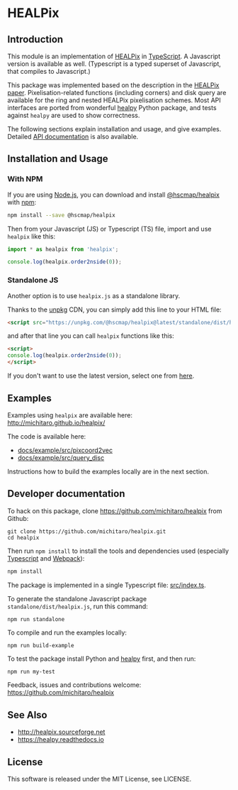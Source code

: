 # HEALPix

## Introduction

This module is an implementation of [HEALPix](http://healpix.sourceforge.net) in [TypeScript](https://www.typescriptlang.org/). A Javascript version is available as well. (Typescript is a typed superset of Javascript, that compiles to Javascript.)

This package was implemented based on the description in the [HEALPix paper](http://iopscience.iop.org/article/10.1086/427976/pdf). Pixelisation-related functions (including corners) and disk query are available for the ring and nested HEALPix pixelisation schemes. Most API interfaces are ported from wonderful [healpy](https://healpy.readthedocs.io/) Python package, and tests against `healpy` are used to show correctness.

The following sections explain installation and usage, and give examples. Detailed [API documentation](https://michitaro.github.io/healpix/typedoc/modules/_index_.html) is also available.

## Installation and Usage

### With NPM

If you are using [Node.js](https://nodejs.org/), you can download and install [@hscmap/healpix](https://www.npmjs.com/package/@hscmap/healpix) with [npm](https://www.npmjs.com/):

```sh
npm install --save @hscmap/healpix
```

Then from your Javascript (JS) or Typescript (TS) file, import and use `healpix` like this:
```js
import * as healpix from 'healpix';

console.log(healpix.order2nside(0));
```

### Standalone JS

Another option is to use ``healpix.js`` as a standalone library.

Thanks to the [unpkg](https://unpkg.com/) CDN, you can simply add this line to your HTML file:
```html
<script src="https://unpkg.com/@hscmap/healpix@latest/standalone/dist/healpix.js"></script>
```
and after that line you can call `healpix` functions like this:
```html
<script>
console.log(healpix.order2nside(0));
</script>
```
If you don't want to use the latest version, select one from [here](https://unpkg.com/@hscmap/healpix).

## Examples

Examples using `healpix` are available here: http://michitaro.github.io/healpix/

The code is available here:

* [docs/example/src/pixcoord2vec](docs/example/src/pixcoord2vec)
* [docs/example/src/query_disc](docs/example/src/query_disc)

Instructions how to build the examples locally are in the next section.

## Developer documentation

To hack on this package, clone https://github.com/michitaro/healpix from Github:
```
git clone https://github.com/michitaro/healpix.git
cd healpix
```

Then run `npm install` to install the tools and dependencies used (especially [Typescript](https://www.typescriptlang.org/) and [Webpack](https://webpack.js.org/)):
```sh
npm install
```

The package is implemented in a single Typescript file: [src/index.ts](src/index.ts).

To generate the standalone Javascript package ``standalone/dist/healpix.js``, run this command:
```sh
npm run standalone
```

To compile and run the examples locally:
```
npm run build-example
```

To test the package install Python and [healpy](http://healpy.readthedocs.io/) first, and then run:
```
npm run my-test
```

Feedback, issues and contributions welcome: https://github.com/michitaro/healpix

## See Also
* http://healpix.sourceforge.net
* https://healpy.readthedocs.io

## License

This software is released under the MIT License, see LICENSE.
